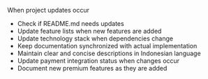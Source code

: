 When project updates occur
- Check if README.md needs updates
- Update feature lists when new features are added
- Update technology stack when dependencies change
- Keep documentation synchronized with actual implementation
- Maintain clear and concise descriptions in Indonesian language
- Update payment integration status when changes occur
- Document new premium features as they are added